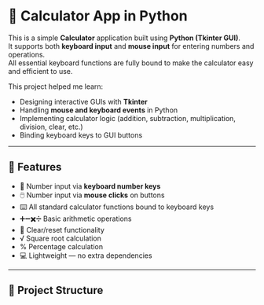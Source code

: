 # 🧮 Calculator App in Python

This is a simple **Calculator** application built using **Python (Tkinter GUI)**.  
It supports both **keyboard input** and **mouse input** for entering numbers and operations.  
All essential keyboard functions are fully bound to make the calculator easy and efficient to use.  

This project helped me learn:  
- Designing interactive GUIs with **Tkinter**  
- Handling **mouse and keyboard events** in Python  
- Implementing calculator logic (addition, subtraction, multiplication, division, clear, etc.)  
- Binding keyboard keys to GUI buttons  

---

## 🚀 Features
- 🔢 Number input via **keyboard number keys**  
- 🖱️ Number input via **mouse clicks** on buttons  
- ⌨️ All standard calculator functions bound to keyboard keys  
- ➕➖✖️➗ Basic arithmetic operations  
- 🧹 Clear/reset functionality  
- √ Square root calculation  
- % Percentage calculation  
- 💻 Lightweight — no extra dependencies  

---

## 📂 Project Structure
